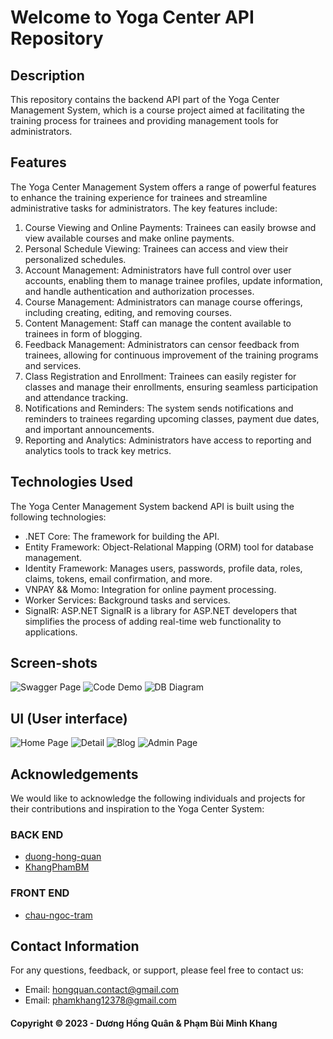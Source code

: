 ﻿# Welcome to Yoga Center API Repository
## Description
This repository contains the backend API part of the Yoga Center Management System, which is a course project aimed at facilitating the training process for trainees and providing management tools for administrators.

## Features
The Yoga Center Management System offers a range of powerful features to enhance the training experience for trainees and streamline administrative tasks for administrators. The key features include:
 1. Course Viewing and Online Payments: Trainees can easily browse and view available courses and make online payments.
 2. Personal Schedule Viewing: Trainees can access and view their personalized schedules.
 3. Account Management: Administrators have full control over user accounts, enabling them to manage trainee profiles, update information, and handle authentication and authorization processes.
 4. Course Management: Administrators can manage course offerings, including creating, editing, and removing courses.
 5. Content Management: Staff can manage the content available to trainees in form of blogging.
 6. Feedback Management: Administrators can censor feedback from trainees, allowing for continuous improvement of the training programs and services.
 7. Class Registration and Enrollment: Trainees can easily register for classes and manage their enrollments, ensuring seamless participation and attendance tracking.
 8. Notifications and Reminders: The system sends notifications and reminders to trainees regarding upcoming classes, payment due dates, and important announcements.
 9. Reporting and Analytics: Administrators have access to reporting and analytics tools to track key metrics.
     
## Technologies Used
The Yoga Center Management System backend API is built using the following technologies:
 - .NET Core: The framework for building the API.
 - Entity Framework: Object-Relational Mapping (ORM) tool for database management.
 - Identity Framework: Manages users, passwords, profile data, roles, claims, tokens, email confirmation, and more.
 - VNPAY && Momo: Integration for online payment processing.
 - Worker Services: Background tasks and services.
 - SignalR: ASP.NET SignalR is a library for ASP.NET developers that simplifies the process of adding real-time web functionality to applications.


## Screen-shots
![Swagger Page](https://github.com/duong-hong-quan/yogacenter-backend/blob/master/screenshots/Swagger.PNG)
![Code Demo](https://github.com/duong-hong-quan/yogacenter-backend/blob/master/screenshots/CodeDemo.PNG)
![DB Diagram](https://github.com/duong-hong-quan/yogacenter-backend/blob/master/screenshots/DbDiagram.PNG)

## UI (User interface)
![Home Page](https://github.com/duong-hong-quan/yogacenter-backend/blob/master/screenshots/HomePage.png)
![ Detail](https://github.com/duong-hong-quan/yogacenter-backend/blob/master/screenshots/CourseDetail.png)
![Blog](https://github.com/duong-hong-quan/yogacenter-backend/blob/master/screenshots/Blog.png)
![Admin Page](https://github.com/duong-hong-quan/yogacenter-backend/blob/master/screenshots/Admin.png)



## Acknowledgements
We would like to acknowledge the following individuals and projects for their contributions and inspiration to the Yoga Center System:
### BACK END
- [duong-hong-quan](https://github.com/duong-hong-quan)
- [KhangPhamBM](https://github.com/KhangPhamBM)
### FRONT END
- [chau-ngoc-tram](https://github.com/ChauNgocTram)

## Contact Information
For any questions, feedback, or support, please feel free to contact us:
- Email: hongquan.contact@gmail.com
- Email: phamkhang12378@gmail.com
  
#### Copyright &#169; 2023 - Dương Hồng Quân & Phạm Bùi Minh Khang
